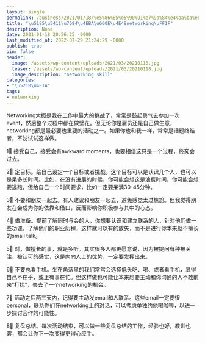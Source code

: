 ```yaml
---
layout: single
permalink: /business/2021/01/18/%e5%86%85%e5%90%91%e7%9a%84%e4%ba%ba%e6%80%8e%e4%b9%88networking%ef%bc%9f/
title: "\u5185\u5411\u7684\u4EBA\u600E\u4E48networking\uFF1F"
description: None
date: 2021-01-18 20:56:25 -0000
last_modified_at: 2022-07-29 21:24:29 -0000
publish: true
pin: false
header:
  image: /assets/wp-content/uploads/2021/03/20210118.jpg
  teaser: /assets/wp-content/uploads/2021/03/20210118.jpg
  image_description: "networking skill"
categories:
- "\u521B\u4E1A"
tags:
- networking
---
```

Networking大概是我在工作中最大的挑战了，常常是鼓起勇气去参加一次event，然后整个过程中都在做壁花。但无论你是雇员还是自己做生意，networking都是最必要也重要的活动之一。如果你也和我一样，常常是话题终结者，不妨试试这样做。

1⃣️ 接受自己，接受会有awkward moments，也要相信这只是一个过程，终究会过去。

2⃣️ 定目标。给自己设定一个目标或者挑战。这个目标可以是认识几个人，也可以是呆多长时间。比如，在没有进展的时候，你可能会想这是浪费时间，你可能会想要逃跑，但给自己一个时间要求，比如一定要呆满30-45分钟。

3⃣️ 不要和朋友一起去。有人建议和朋友一起去，避免感觉太过尴尬。但我觉得朋友在会成为你的依靠和借口，反而影响你积极参与其中的心态。

4⃣️ 做准备。提前了解同时与会的人，你想要认识和建立联系的人，针对他们做一些功课，了解他们的职业历程，这样就可以有的放矢，而不是进行你本来就不擅长的small talk。

5⃣️ 对，做擅长的事，就是多听。其实很多人都更愿意说，因为被提问有种被关注、被认可的感觉，这是内向人士的优势，一定要发挥出来。

6⃣️ 不要总看手机。坐在角落里的我们常常会选择低头吃、喝、或者看手机，显得自己不在乎，或正有事在忙。但这样做也可能让本来想要主动和你沟通的人不敢前来“打扰”，失去了一个networking的机会。

7⃣️ 活动之后两三天内，记得要主动发email和人联系。这些email一定要很personal，联系你们在networking上的对话，可以考虑单独约他喝咖啡，以进一步探讨合作的可能性。

8⃣️ 复盘总结。每次活动结束，可以做一些复盘总结的工作，经验也好，教训也罢，都会让你下一次变得更得心应手。
